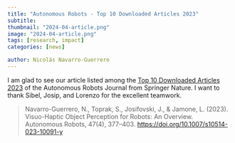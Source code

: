 ```yaml
---
title: "Autonomous Robots - Top 10 Downloaded Articles 2023"
subtitle: 
thumbnail: "2024-04-article.png"
image: "2024-04-article.png"
tags: [research, impact]
categories: [news]

author: Nicolás Navarro-Guerrero
---
```


I am glad to see our article listed among the <a href="https://link.springer.com/journal/10514/updates/20394502" target="_blank">Top 10 Downloaded Articles 2023</a> of the Autonomous Robots Journal from Springer Nature. I want to thank Sibel, Josip, and Lorenzo for the excellent teamwork.

> Navarro-Guerrero, N., Toprak, S., Josifovski, J., & Jamone, L. (2023). Visuo-Haptic Object Perception for Robots: An Overview. Autonomous Robots, 47(4), 377–403. <a href="https://doi.org/10.1007/s10514-023-10091-y" target="_blank">https://doi.org/10.1007/s10514-023-10091-y</a>

<!--more-->

